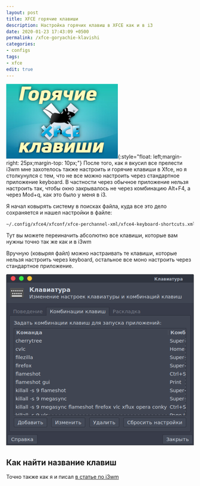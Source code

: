```yaml
---
layout: post
title: XFCE горячие клавиши
description: Настройка горячих клавиш в XFCE как и в i3
date: 2020-01-23 17:43:09 +0500
permalink: /xfce-goryachie-klavishi
categories: 
- configs
tags:
- xfce
edit: true
---
```

![Настройка горячих клавиш в XFCE как и в i3](../img/xfce-goryachie-klavishi.jpg){:style="float: left;margin-right: 25px;margin-top: 10px;"}
После того, как я вкусил все прелести i3wm мне захотелось также настроить и горячие клавиши в Xfce, но я столкунулся с тем, что не все можно настроить через стандартное приложение keyboard. В частности через обычное приложение нельзя настроить так, чтобы окно закрывалось не через комбинацию Alt+F4, а через Mod+q, как это было у меня в i3.

Я начал ковырять систему в поисках файла, куда все это дело сохраняется и нашел настройки в файле: 

```sh
~/.config/xfce4/xfconf/xfce-perchannel-xml/xfce4-keyboard-shortcuts.xml
```
Тут вы можете переиначить абсолютно все клавиши, которые вам нужны точно так же как и в i3wm

Вручную (ковыряя файл) можно настраивать те клавиши, которые нельзя настроить через keyboard, остальное все моно настроить через стандартное приложение.

![Настройка горячих клавиш в XFCE как и в i3](../img/2020-01-24_14.png)


## Как найти название клавиш
Точно также как я и писал [в статье по i3wm](https://ordanax.github.io/i3wm)
